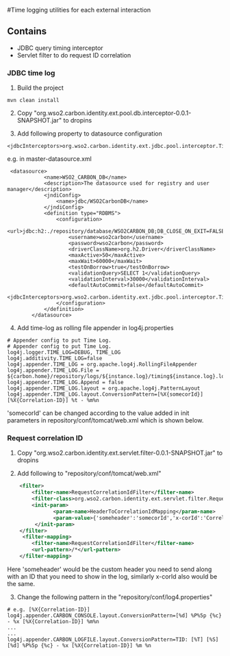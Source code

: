 #Time logging utilities for each external interaction

## Contains
* JDBC query timing interceptor
* Servlet filter to do request ID correlation

### JDBC time log
1. Build the project
```$cmd
mvn clean install
```
2. Copy "org.wso2.carbon.identity.ext.pool.db.interceptor-0.0.1-SNAPSHOT.jar" to dropins


3. Add following property to datasource configuration

```$xml
<jdbcInterceptors>org.wso2.carbon.identity.ext.jdbc.pool.interceptor.TimeLogInterceptor</jdbcInterceptors>
```

e.g. in master-datasource.xml

```$xml
 <datasource>
            <name>WSO2_CARBON_DB</name>
            <description>The datasource used for registry and user manager</description>
            <jndiConfig>
                <name>jdbc/WSO2CarbonDB</name>
            </jndiConfig>
            <definition type="RDBMS">
                <configuration>
                    <url>jdbc:h2:./repository/database/WSO2CARBON_DB;DB_CLOSE_ON_EXIT=FALSE;LOCK_TIMEOUT=60000</url>
                    <username>wso2carbon</username>
                    <password>wso2carbon</password>
                    <driverClassName>org.h2.Driver</driverClassName>
                    <maxActive>50</maxActive>
                    <maxWait>60000</maxWait>
                    <testOnBorrow>true</testOnBorrow>
                    <validationQuery>SELECT 1</validationQuery>
                    <validationInterval>30000</validationInterval>
                    <defaultAutoCommit>false</defaultAutoCommit>
                    <jdbcInterceptors>org.wso2.carbon.identity.ext.jdbc.pool.interceptor.TimeLogInterceptor</jdbcInterceptors>
                </configuration>
            </definition>
        </datasource>
```

4. Add time-log as rolling file appender in log4j.properties
```properties
# Appender config to put Time Log.
# Appender config to put Time Log.
log4j.logger.TIME_LOG=DEBUG, TIME_LOG
log4j.additivity.TIME_LOG=false
log4j.appender.TIME_LOG = org.apache.log4j.RollingFileAppender
log4j.appender.TIME_LOG.File = ${carbon.home}/repository/logs/${instance.log}/timing${instance.log}.log
log4j.appender.TIME_LOG.Append = false
log4j.appender.TIME_LOG.layout = org.apache.log4j.PatternLayout
log4j.appender.TIME_LOG.layout.ConversionPattern=[%X{somecorId}] [%X{Correlation-ID}] %t - %m%n
```

'somecorId' can be changed according to the value added in init parameters in 
repository/conf/tomcat/web.xml which is shown below.

### Request correlation ID

1. Copy "org.wso2.carbon.identity.ext.servlet.filter-0.0.1-SNAPSHOT.jar" to dropins


2. Add following to "repository/conf/tomcat/web.xml"
```xml
    <filter>
        <filter-name>RequestCorrelationIdFilter</filter-name>
        <filter-class>org.wso2.carbon.identity.ext.servlet.filter.RequestCorrelationIdFilter</filter-class>
        <init-param>
               <param-name>HeaderToCorrelationIdMapping</param-name>
               <param-value>{'someheader':'somecorId','x-corId':'Correlation-ID'}</param-value>
         </init-param>
    </filter>
     <filter-mapping>
        <filter-name>RequestCorrelationIdFilter</filter-name>
        <url-pattern>/*</url-pattern>
    </filter-mapping>

```

Here 'someheader' would be the custom header you need to send along with an ID
that you need to show in the log, similarly x-corId also would be the same. 


3. Change the following pattern in the "repository/conf/log4.properties"

```properties
# e.g. [%X{Correlation-ID}]
log4j.appender.CARBON_CONSOLE.layout.ConversionPattern=[%d] %P%5p {%c} - %x [%X{Correlation-ID}] %m%n
...
...
log4j.appender.CARBON_LOGFILE.layout.ConversionPattern=TID: [%T] [%S] [%d] %P%5p {%c} - %x [%X{Correlation-ID}] %m %n   

```
